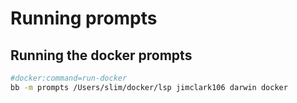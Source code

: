 # Running prompts

## Running the docker prompts

```sh
#docker:command=run-docker
bb -m prompts /Users/slim/docker/lsp jimclark106 darwin docker
```

